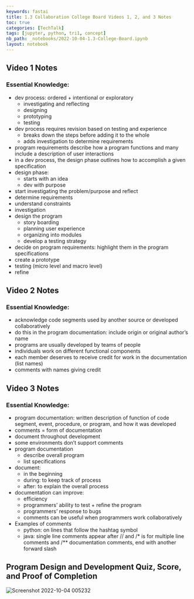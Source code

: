 ```yaml
---
keywords: fastai
title: 1.3 Collaboration College Board Videos 1, 2, and 3 Notes
toc: true
categories: [TechTalk]
tags: [jupyter, python, tri1, concept]
nb_path: _notebooks/2022-10-04-1.3-College-Board.ipynb
layout: notebook
---
```


<!--
#################################################
### THIS FILE WAS AUTOGENERATED! DO NOT EDIT! ###
#################################################
# file to edit: _notebooks/2022-10-04-1.3-College-Board.ipynb
-->

<div class="container" id="notebook-container">
        
<div class="cell border-box-sizing text_cell rendered"><div class="inner_cell">
<div class="text_cell_render border-box-sizing rendered_html">
<h2 id="Video-1-Notes">Video 1 Notes<a class="anchor-link" href="#Video-1-Notes"> </a></h2><h3 id="Essential-Knowledge:">Essential Knowledge:<a class="anchor-link" href="#Essential-Knowledge:"> </a></h3><ul>
<li>dev process: ordered + intentional or exploratory<ul>
<li>investigating and reflecting</li>
<li>designing</li>
<li>prototyping</li>
<li>testing</li>
</ul>
</li>
<li>dev process requires revision based on testing and experience<ul>
<li>breaks down the steps before adding it to the whole</li>
<li>adds investigation to determine requirements</li>
</ul>
</li>
<li>program requirements describe how a program functions and many include a description of user interactions</li>
<li>in a dev process, the design phase outlines how to accomplish a given specification</li>
<li>design phase:<ul>
<li>starts with an idea</li>
<li>dev with purpose</li>
</ul>
</li>
<li>start investigating the problem/purpose and reflect</li>
<li>determine requirements</li>
<li>understand constraints</li>
<li>investigation</li>
<li>design the program<ul>
<li>story boarding</li>
<li>planning user experience</li>
<li>organizing into modules</li>
<li>develop a testing strategy</li>
</ul>
</li>
<li>decide on program requirements: highlight them in the program specifications</li>
<li>create a prototype</li>
<li>testing (micro level and macro level)</li>
<li>refine</li>
</ul>

</div>
</div>
</div>
<div class="cell border-box-sizing text_cell rendered"><div class="inner_cell">
<div class="text_cell_render border-box-sizing rendered_html">
<h2 id="Video-2-Notes">Video 2 Notes<a class="anchor-link" href="#Video-2-Notes"> </a></h2><h3 id="Essential-Knowledge:">Essential Knowledge:<a class="anchor-link" href="#Essential-Knowledge:"> </a></h3><ul>
<li>acknowledge code segments used by another source or developed collaboratively</li>
<li>do this in the program documentation: include origin or original author’s name</li>
<li>programs are usually developed by teams of people</li>
<li>individuals work on different functional components</li>
<li>each member deserves to receive credit for work in the documentation (list names)</li>
<li>comments with names giving credit</li>
</ul>

</div>
</div>
</div>
<div class="cell border-box-sizing text_cell rendered"><div class="inner_cell">
<div class="text_cell_render border-box-sizing rendered_html">
<h2 id="Video-3-Notes">Video 3 Notes<a class="anchor-link" href="#Video-3-Notes"> </a></h2><h3 id="Essential-Knowledge:">Essential Knowledge:<a class="anchor-link" href="#Essential-Knowledge:"> </a></h3><ul>
<li>program documentation: written description of function of code segment, event, procedure, or program, and how it was developed</li>
<li>comments = form of documentation</li>
<li>document throughout development</li>
<li>some environments don’t support comments</li>
<li>program documentation<ul>
<li>describe overall program</li>
<li>list specifications</li>
</ul>
</li>
<li>document:<ul>
<li>in the beginning</li>
<li>during: to keep track of process</li>
<li>after: to explain the overall process</li>
</ul>
</li>
<li>documentation can improve:<ul>
<li>efficiency</li>
<li>programmers’ ability to test + refine the program</li>
<li>programmers’ response to bugs</li>
<li>comments can be useful when programmers work collaboratively</li>
</ul>
</li>
<li>Examples of comments<ul>
<li>python: on lines that follow the hashtag symbol</li>
<li>java: single line comments appear after // and /* is for multiple line comments and /** documentation comments, end with another forward slash</li>
</ul>
</li>
</ul>

</div>
</div>
</div>
<div class="cell border-box-sizing text_cell rendered"><div class="inner_cell">
<div class="text_cell_render border-box-sizing rendered_html">
<h2 id="Program-Design-and-Development-Quiz,-Score,-and-Proof-of-Completion">Program Design and Development Quiz, Score, and Proof of Completion<a class="anchor-link" href="#Program-Design-and-Development-Quiz,-Score,-and-Proof-of-Completion"> </a></h2><p><img src="https://user-images.githubusercontent.com/51098969/193764871-3c1749cd-62e7-4c31-8af5-00d5f29b519f.jpg" alt="Screenshot 2022-10-04 005232"></p>

</div>
</div>
</div>
</div>
 

